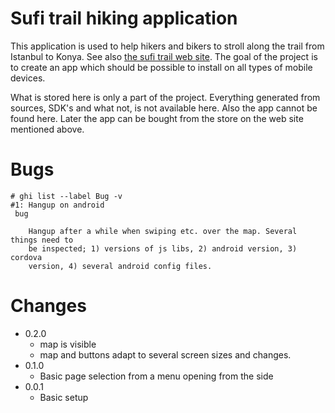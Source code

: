# Sufi trail hiking application

This application is used to help hikers and bikers to stroll along the trail from Istanbul to Konya. See also [the sufi trail web site][website]. The goal of the project is to create an app which should be possible to install on all types of mobile devices.

What is stored here is only a part of the project. Everything generated from sources, SDK's and what not, is not available here. Also the app cannot be found here. Later the app can be bought from the store on the web site mentioned above.

# Bugs
```
# ghi list --label Bug -v
#1: Hangup on android
 bug

    Hangup after a while when swiping etc. over the map. Several things need to
    be inspected; 1) versions of js libs, 2) android version, 3) cordova
    version, 4) several android config files.
```

# Changes

* 0.2.0
  * map is visible
  * map and buttons adapt to several screen sizes and changes.
* 0.1.0
  * Basic page selection from a menu opening from the side
* 0.0.1
  * Basic setup

<!-- references -->
[website]: http://sufitrail.com/
